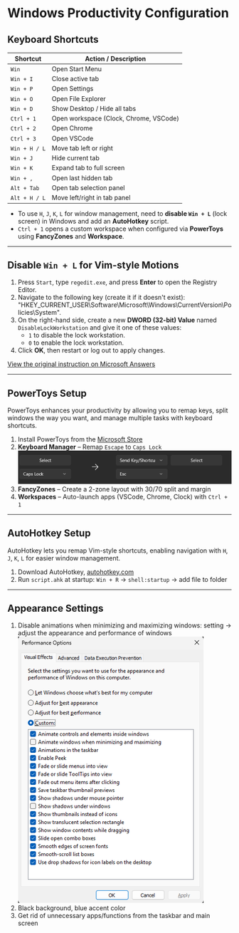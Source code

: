 # Windows Productivity Configuration

## Keyboard Shortcuts

| Shortcut         | Action / Description                       |
|------------------|--------------------------------------------|
| `Win`            | Open Start Menu                            |
| `Win + I`        | Close active tab                           |
| `Win + P`        | Open Settings                              |
| `Win + O`        | Open File Explorer                         |
| `Win + D`        | Show Desktop / Hide all tabs               |
| `Ctrl + 1`       | Open workspace (Clock, Chrome, VSCode)     |
| `Ctrl + 2`       | Open Chrome                                |
| `Ctrl + 3`       | Open VSCode                                |
| `Win + H / L`    | Move tab left or right                     |
| `Win + J`        | Hide current tab                           |
| `Win + K`        | Expand tab to full screen                  |
| `Win + ,`        | Open last hidden tab                       |
| `Alt + Tab`      | Open tab selection panel                   |
| `Alt + H / L`    | Move left/right in tab panel               |

- To use `H`, `J`, `K`, `L` for window management, need to **disable `Win + L`** (lock screen) in Windows and add an **AutoHotkey** script. 
- `Ctrl + 1` opens a custom workspace when configured via **PowerToys** using **FancyZones** and **Workspace**.

---

## Disable `Win + L` for Vim-style Motions

1. Press `Start`, type `regedit.exe`, and press **Enter** to open the Registry Editor.
2. Navigate to the following key (create it if it doesn't exist): "HKEY_CURRENT_USER\Software\Microsoft\Windows\CurrentVersion\Policies\System".
3. On the right-hand side, create a new **DWORD (32-bit) Value** named `DisableLockWorkstation` and give it one of these values:
    - `1` to disable the lock workstation.
    - `0` to enable the lock workstation.
4. Click **OK**, then restart or log out to apply changes.

[View the original instruction on Microsoft Answers](https://answers.microsoft.com/en-us/windows/forum/all/how-i-can-disable-the-function-window-key-l-used/fdb6696e-eb2f-4115-a79d-771b7e0bb496)

---

## PowerToys Setup

PowerToys enhances your productivity by allowing you to remap keys, split windows the way you want, and manage multiple tasks with keyboard shortcuts.

1. Install PowerToys from the [Microsoft Store](https://apps.microsoft.com/store/detail/powertoys/XP89DCGQ3K6VLD)
2. **Keyboard Manager** – Remap `Escape` to `Caps Lock`  
   ![Remap Caps Lock to Escape](img/remap_escape.png)
3. **FancyZones** – Create a 2-zone layout with 30/70 split and margin  
4. **Workspaces** – Auto-launch apps (VSCode, Chrome, Clock) with `Ctrl + 1`

---

## AutoHotkey Setup

AutoHotkey lets you remap Vim-style shortcuts, enabling navigation with `H`, `J`, `K`, `L` for easier window management.

1. Download AutoHotkey, [autohotkey.com](https://www.autohotkey.com/)
2. Run `script.ahk` at startup: `Win + R` -> `shell:startup` -> add file to folder

---

## Appearance Settings

1. Disable animations when minimizing and maximizing windows: setting -> adjust the appearance and performance of windows  
    ![Disable animations](img/disable_animations.png)
2. Black background, blue accent color
3. Get rid of unnecessary apps/functions from the taskbar and main screen

